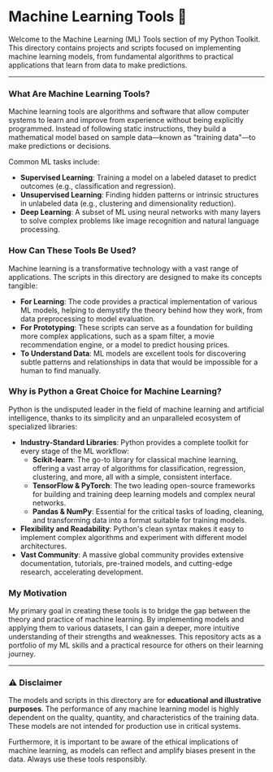 # Machine Learning Tools 🤖

Welcome to the Machine Learning (ML) Tools section of my Python Toolkit. This directory contains projects and scripts focused on implementing machine learning models, from fundamental algorithms to practical applications that learn from data to make predictions.

---

### What Are Machine Learning Tools?

Machine learning tools are algorithms and software that allow computer systems to learn and improve from experience without being explicitly programmed. Instead of following static instructions, they build a mathematical model based on sample data—known as "training data"—to make predictions or decisions.

Common ML tasks include:
* **Supervised Learning**: Training a model on a labeled dataset to predict outcomes (e.g., classification and regression).
* **Unsupervised Learning**: Finding hidden patterns or intrinsic structures in unlabeled data (e.g., clustering and dimensionality reduction).
* **Deep Learning**: A subset of ML using neural networks with many layers to solve complex problems like image recognition and natural language processing.

### How Can These Tools Be Used?

Machine learning is a transformative technology with a vast range of applications. The scripts in this directory are designed to make its concepts tangible:

* **For Learning**: The code provides a practical implementation of various ML models, helping to demystify the theory behind how they work, from data preprocessing to model evaluation.
* **For Prototyping**: These scripts can serve as a foundation for building more complex applications, such as a spam filter, a movie recommendation engine, or a model to predict housing prices.
* **To Understand Data**: ML models are excellent tools for discovering subtle patterns and relationships in data that would be impossible for a human to find manually.

### Why is Python a Great Choice for Machine Learning?

Python is the undisputed leader in the field of machine learning and artificial intelligence, thanks to its simplicity and an unparalleled ecosystem of specialized libraries:

* **Industry-Standard Libraries**: Python provides a complete toolkit for every stage of the ML workflow:
    * **Scikit-learn**: The go-to library for classical machine learning, offering a vast array of algorithms for classification, regression, clustering, and more, all with a simple, consistent interface.
    * **TensorFlow & PyTorch**: The two leading open-source frameworks for building and training deep learning models and complex neural networks.
    * **Pandas & NumPy**: Essential for the critical tasks of loading, cleaning, and transforming data into a format suitable for training models.
* **Flexibility and Readability**: Python's clean syntax makes it easy to implement complex algorithms and experiment with different model architectures.
* **Vast Community**: A massive global community provides extensive documentation, tutorials, pre-trained models, and cutting-edge research, accelerating development.

### My Motivation

My primary goal in creating these tools is to bridge the gap between the theory and practice of machine learning. By implementing models and applying them to various datasets, I can gain a deeper, more intuitive understanding of their strengths and weaknesses. This repository acts as a portfolio of my ML skills and a practical resource for others on their learning journey.

---

### ⚠️ Disclaimer

The models and scripts in this directory are for **educational and illustrative purposes**. The performance of any machine learning model is highly dependent on the quality, quantity, and characteristics of the training data. These models are not intended for production use in critical systems.

Furthermore, it is important to be aware of the ethical implications of machine learning, as models can reflect and amplify biases present in the data. Always use these tools responsibly.
